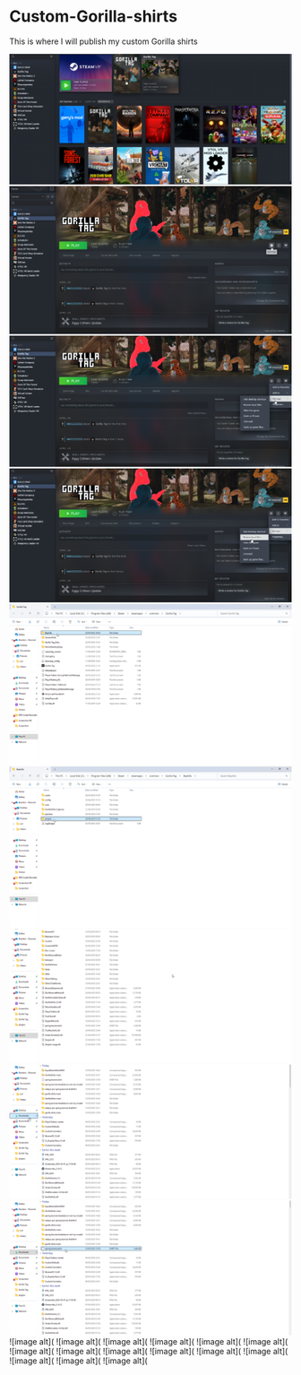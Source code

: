 # Custom-Gorilla-shirts
This is where I will publish my custom Gorilla shirts


![image alt](https://github.com/BLOL12/Custom-Gorilla-shirts/blob/main/2025-05-02%2011-11-16-52.png?raw=true)
![image alt](https://github.com/BLOL12/Custom-Gorilla-shirts/blob/main/2025-05-02%2011-11-36-74.png?raw=true)
![image alt](https://github.com/BLOL12/Custom-Gorilla-shirts/blob/main/2025-05-02%2011-11-44-80.png?raw=true)
![image alt](https://github.com/BLOL12/Custom-Gorilla-shirts/blob/main/2025-05-02%2011-11-53-08.png?raw=true)
![image alt](https://github.com/BLOL12/Custom-Gorilla-shirts/blob/main/2025-05-02%2011-22-06-69.png?raw=true)
![image alt](https://github.com/BLOL12/Custom-Gorilla-shirts/blob/main/2025-05-02%2011-22-48-30.png?raw=true)
![image alt](https://github.com/BLOL12/Custom-Gorilla-shirts/blob/main/2025-05-10%2017-41-09-35.png?raw=true)
![image alt](https://github.com/BLOL12/Custom-Gorilla-shirts/blob/main/2025-05-10%2017-46-34-31.png?raw=true)
![image alt](https://github.com/BLOL12/Custom-Gorilla-shirts/blob/main/2025-05-10%2017-41-58-58.png?raw=true)
![image alt](
![image alt](
![image alt](
![image alt](
![image alt](
![image alt](
![image alt](
![image alt](
![image alt](
![image alt](
![image alt](
![image alt](
![image alt](
![image alt](
![image alt](
